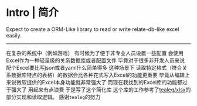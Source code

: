 # Intro | 简介

Expect to create a ORM-Like library to read or write relate-db-like excel easily.

---

在复杂的系统中（例如游戏）
有时候为了便于非专业人员设置一些配置
会使用Excel作为一种轻量级的关系数据库或者配置文件
毕竟对于很多非开发人员来说
配个Excel要比写json或者yaml什么简单得多
这种场景下
读取特定格式（符合关系数据库特点的表格）的数据会比各种花式写入Excel的功能更重要
毕竟从编辑上来说微软提供的Excel本身功能就非常强大了
而现在我找到的Excel库的功能都过于强大了
用起来有点浪费
于是写了这个简化库
这个库的工作参考了[tealeg/xlsx](github.com/tealeg/xlsx)的部分实现和读取逻辑。
感谢`tealeg`的努力
